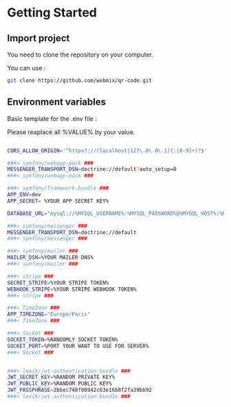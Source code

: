 # Getting Started

## Import project

You need to clone the repository on your computer.

You can use : 

```bash
git clone https://github.com/webmix/qr-code.git
```

## Environment variables

Basic template for the .env file : 

Please reaplace all %VALUE% by your value.

```bash

CORS_ALLOW_ORIGIN='^https?://(localhost|127\.0\.0\.1)(:[0-9]+)?$'

###> symfony/webapp-pack ###
MESSENGER_TRANSPORT_DSN=doctrine://default?auto_setup=0
###< symfony/webapp-pack ###

###> symfony/framework-bundle ###
APP_ENV=dev
APP_SECRET= %YOUR APP SECRET KEY%

DATABASE_URL="mysql://%MYSQL_USERNAME%:%MYSQL_PASSWORD%@%MYSQL_HOST%:%MYSQL_PORT%/%MYSQL_DATABASE_NAME%?serverVersion=8.0&charset=utf8mb4"

###> symfony/messenger ###
MESSENGER_TRANSPORT_DSN=doctrine://default
###< symfony/messenger ###

###> symfony/mailer ###
MAILER_DSN=%YOUR MAILER DNS%
###< symfony/mailer ###

###> stripe ###
SECRET_STRIPE=%YOUR STRIPE TOKEN%
WEBHOOK_STRIPE=%YOUR STRIPE WEBHOOK TOKEN%
###< stripe ###

###> TimeZone ### 
APP_TIMEZONE="Europe/Paris"
###< TimeZone ###

###> Socket ###
SOCKET_TOKEN=%RANDOMLY SOCKET TOKEN%
SOCKET_PORT=%PORT YOUR WANT TO USE FOR SERVER%
###< Socket ###


###> lexik/jwt-authentication-bundle ###
JWT_SECRET_KEY=%RANDOM PRIVATE KEY%
JWT_PUBLIC_KEY=%RANDOM PUBLIC KEY%
JWT_PASSPHRASE=2bbec748f00942c63e16b8f2fa39bb92
###< lexik/jwt-authentication-bundle ###

```